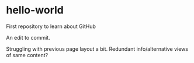 # hello-world
First repository to learn about GitHub 

An edit to commit.

Struggling with previous page layout a bit.  Redundant info/alternative views of same content?
